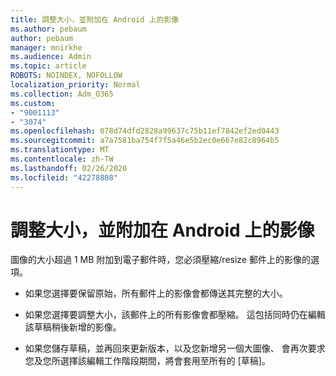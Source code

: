 ```yaml
---
title: 調整大小，並附加在 Android 上的影像
ms.author: pebaum
author: pebaum
manager: mnirkhe
ms.audience: Admin
ms.topic: article
ROBOTS: NOINDEX, NOFOLLOW
localization_priority: Normal
ms.collection: Adm_O365
ms.custom:
- "9001113"
- "3074"
ms.openlocfilehash: 078d74dfd2828a99637c75b11ef7842ef2ed0443
ms.sourcegitcommit: a7a7581ba754f7f5a46e5b2ec0e667e82c8964b5
ms.translationtype: MT
ms.contentlocale: zh-TW
ms.lasthandoff: 02/26/2020
ms.locfileid: "42278808"
---
```

# <a name="resize-and-attach-images-on-android"></a>調整大小，並附加在 Android 上的影像

圖像的大小超過 1 MB 附加到電子郵件時，您必須壓縮/resize 郵件上的影像的選項。
 
- 如果您選擇要保留原始，所有郵件上的影像會都傳送其完整的大小。
 
- 如果您選擇要調整大小，該郵件上的所有影像會都壓縮。  這包括同時仍在編輯該草稿稍後新增的影像。
 
- 如果您儲存草稿，並再回來更新版本，以及您新增另一個大圖像、 會再次要求您及您所選擇該編輯工作階段期間，將會套用至所有的 [草稿]。
 
